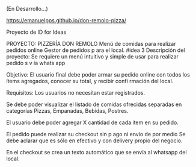 (En Desarrollo...)

https://emanuelpps.github.io/don-remolo-pizza/

Proyecto de ID for Ideas

PROYECTO:
PIZZERÍA DON REMOLO
Menú
de comidas para realizar pedidos online Gestor de pedidos p ara el local.
#idea
3
Descripción del proyecto:
Se requiere un menú intuitivo y simple de usar para realizar pedido s v ía whats app

Objetivo:
El usuario final debe poder armar su pedido online con todos los ítems agregados,
conocer su total, y recibir confi rmación del local.

Requisitos:
Los usuarios no necesitan estar registrados.

Se debe poder visualizar el listado de comidas ofrecidas separadas en categorías
Pizzas, Empanadas, Bebidas, Postres.

El usuario debe poder agregar X cantidad de cada item en su pedido.

El pedido puede realizar su checkout sin p ago ni envío de por medio Se debe aclarar
que es sólo en efectivo y con delivery propio del negocio.

En el checkout se crea un texto automático que se envía al whatsapp del local.

